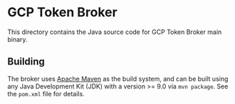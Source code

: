 # GCP Token Broker

This directory contains the Java source code for GCP Token Broker main binary.

## Building

The broker uses [Apache Maven](https://maven.apache.org) as the build system, and can be built using any Java Development Kit (JDK) with a version >= 9.0 via `mvn package`. See the `pom.xml` file for details.
